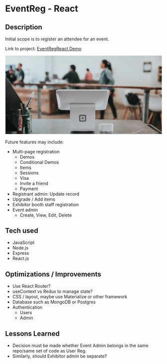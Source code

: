 # EventReg - React
## Description

Initial scope is to register an attendee for an event.

Link to project: [EventRegReact Demo](https://eventregreact.herokuapp.com/)

![Event Reg](https://raw.githubusercontent.com/jamespro/eventregreact/main/public/banner.png)

Future features may include:
* Multi-page registration
  * Demos
  * Conditional Demos
  * Items
  * Sessions
  * Visa
  * Invite a friend
  * Payment
* Registrant admin: Update record
* Upgrade / Add items
* Exhibitor booth staff registration
* Event admin
  * Create, View, Edit, Delete

## Tech used
* JavaScript
* Node.js
* Express
* React.js
<!-- 
* MongoDB
* Mongoose
* Passport.js
* Google Auth 2.0
* Handlebars
* Materialize
* FontAwesome
* MVC 
-->

## Optimizations / Improvements

- Use React Router?
- useContext vs Redux to manage state?
- CSS / layout, maybe use Materialize or other framework
- Database such as MongoDB or Postgres
- Authentication
  - Users
  - Admin

## Lessons Learned

* Decision must be made whether Event Admin belongs in the same repo/same set of code as User Reg.
* Similarly, should Exhibitor admin be separate?
